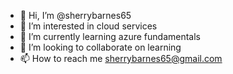 - 👋 Hi, I’m @sherrybarnes65
- 👀 I’m interested in cloud services
- 🌱 I’m currently learning azure fundamentals
- 💞️ I’m looking to collaborate on learning
- 📫 How to reach me sherrybarnes65@gmail.com

<!---
sherrybarnes65/sherrybarnes65 is a ✨ special ✨ repository because its `README.md` (this file) appears on your GitHub profile.
You can click the Preview link to take a look at your changes.
--->

